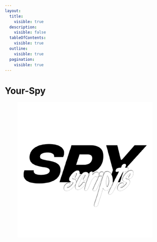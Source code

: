 ```yaml
---
layout:
  title:
    visible: true
  description:
    visible: false
  tableOfContents:
    visible: true
  outline:
    visible: true
  pagination:
    visible: true
---
```


# Your-Spy

<figure><img src="../../../../.gitbook/assets/image (2).png" alt=""><figcaption></figcaption></figure>
